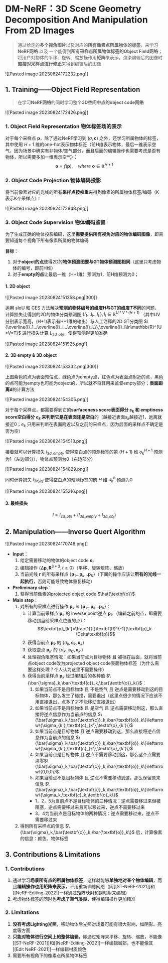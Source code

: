 # DM-NeRF：3D Scene Geometry Decomposition And Manipulation From 2D Images

> 通过给定的**多个视角图片**以及对应的**所有像素点所属物体的标签**，来学习**NeRF网络** 以及 一个能得到**所有采样点所属物体标签的Object Field网络**；将用户对物体的平移、旋转、缩放操作用**矩阵**来表示，渲染编辑后的图像时**直接对采样点进行修正**来得到编辑后的图像

![[Pasted image 20230824172232.png]]

## 1. Training——Object Field Representation

> 在学习**NeRF网络**的同时学习整个**3D空间中点的object code网络**

![[Pasted image 20230824172426.png]]

### 1. Object Field Representation 物体标签场的表示

对于每个采样点 $\textbf{p}$，除了通过NeRF学习到 $(\sigma,\textbf{c})$ 之外，还学习所属物体的标签，其中使用 $H+1$ 维的one-hot表示物体标签（前H维表示物体，最后一维表示空气，因为场景中确实有非物体/空气部分，而且后面的编辑操作也需要考虑是否有物体，所以需要多加一维表示空气）：$$\textbf{o}=f(\textbf{p}),\quad where\ \textbf{o}\in\mathbb{R}^{H+1}$$

### 2. Object Code Projection 物体编码投影

将当前像素对应的光线的所有**采样点按权重**来得到像素的所属物体标签/编码（K表示K个采样点）：

![[Pasted image 20230824172848.png]]

### 3. Object Code Supervision 物体编码监督

为了生成正确的物体投影编码，这里**需要提供所有视角对应的物体编码图像**，即需要知道每个视角下所有像素所属的物体编码

**目标**：

1. 对于**object的点**使得2D的**物体预测图要与GT物体预测图相同**（这里只考虑物体的编号，即前H维）
2. 对于**empty的点**让最后一维（H+1维）预测为1，前H维预测为0；

#### 1. 2D object

![[Pasted image 20230824151358.png|300]]

运用 sIoU 和 CES 方法解决**预测的物体编号的维度$H$与GT的维度$T$不同**的问题，计算损失让得到的2D的物体分类预测图 $\{I_1...I_l...I_L\},I_l\in\mathbb{R}^{U*V*(H+1)}$ （其中UV分别表示宽高，(H+1)表示有H+1维的输出）与人工注释的2D GT分类图 $\{\overline{I}_1...\overline{I}_l...\overline{I}_L\},\overline{I}_l\in\mathbb{R}^{U*V*T}$ 进行损失计算 $L_{2d\_obj}$，使得预测得更加准确

![[Pasted image 20230824151925.png]]

#### 2. 3D empty & 3D object

![[Pasted image 20230824153332.png|300]]

上图紫色的点为表面预估点，绿色点为empty点，红色点为表面点附近的点，黑色的点可能为empty也可能为object的，所以就不将其用来监督empty部分；**表面距离d**的计算方法

![[Pasted image 20230824154305.png]]

对于每个采样点，都需要得到它的**surfaceness score表面得分 $s_k$ 和 emptiness score空白得分 $e_k$ 来判断它是在表面还是空白**的（越接近表面$s_k$越接近1，远离就接近0；$e_k$ 只用来判断在表面附近以及之前的采样点，因为后面的采样点不确定是否为空）

![[Pasted image 20230824154513.png]]

接着就可以计算损失 $l_{3d\_empty}$ 使得空白点的预测标签的第 $(H+1)$ 维 $o_k^{H+1}$ 预测为1（左边部分），物体点预测为0（右边部分）

![[Pasted image 20230824154829.png]]

同时计算损失 $l_{3d_obj}$ 使得空白点的预测标签的前 $H$ 维 $o_k^{h}$ 预测为0

![[Pasted image 20230824155216.png]]

#### 3. 最终损失

$$l=l_{2d\_obj}+(l_{3d\_empty}+l_{3d\_obj})$$


## 2. Manipulation——Inverse Quert Algorithm

![[Pasted image 20230824170748.png]]

* **Input**：
	1. 给定需要移动的物体的object code $\textbf{o}_t$
	2. 编辑操作 $\{\Delta\textbf{p},\textbf{R}^{3*3},t\geq0\}$（平移、旋转矩阵、缩放）
	3. 当前光线 $\textbf{r}$ 的所有采样点 $\{\textbf{p}_1...\textbf{p}_k...\textbf{p}_K\}$（下面的操作应该让**所有的光线一起执行**，否则可能导致物体重复移动）
* **Preliminary step**：
	1. 获得当前像素的projected object code $\hat{\textbf{o}}$
* **Main step**：
	1.  对所有的采样点进行操作 $\textbf{p}_k\ in\ \{\textbf{p}_1...\textbf{p}_k...\textbf{p}_K\}$：
		1. 计算当前采样点 $\textbf{p}_k$ 的 inverse point逆点 $\textbf{p}_{k'}$（编辑之前的点，即需要移动到当前采样点位置的点）：$$\textbf{p}_{k'}=\frac{1}{t}\textbf{R}^{-1}(\textbf{p}_k-\Delta\textbf{p})$$
		2. 获得当前点 $\textbf{p}_k$ 的 $\{\sigma_k,\textbf{c}_k,\textbf{o}_k\}$
		3. 获取逆点 $\textbf{p}_{k'}$ 的 $\{\sigma_{k'},\textbf{c}_{k'},\textbf{o}_{k'}\}$
		4. 处理视角阻塞情况：如果当前点为目标物体 且 被挡在后面，就将当前点object code改为projected object code表面物体标签（为什么需要这样处理？个人认为这里不需要操作）
		5. 获得当前采样点 $\textbf{p}_k$ 经过编辑后的各种值 $\{\bar{\sigma}_k,\bar{\textbf{c}}_k,\bar{\textbf{o}}_k\}$：
			1. 如果当前点不是目标物体 且 不是空气 且 逆点是需要移动到这的目标物体，那么发生了碰撞，需要退出（这里点很少的情况下应该不用直接退出，点多了才不能移动直接退出）
			2. 如果当前点不是目标物体 且 是空气 且 逆点需要移动到这，那么直接将逆点信息作为当前点的信息 $\{\bar{\sigma}_k,\bar{\textbf{c}}_k,\bar{\textbf{o}}_k\}\leftarrow\{\sigma_{k'},\textbf{c}_{k'},\textbf{o}_{k'}\}$
			3. 如果当前点是目标物体 且 逆点需要移动到这，那么直接将逆点信息作为当前点的信息 $\{\bar{\sigma}_k,\bar{\textbf{c}}_k,\bar{\textbf{o}}_k\}\leftarrow\{\sigma_{k'},\textbf{c}_{k'},\textbf{o}_{k'}\}$
			4. 如果当前点是目标物体 且 逆点不需要移动到这，那么这个点需要清零$\{\bar{\sigma}_k,\bar{\textbf{c}}_k,\bar{\textbf{o}}_k\}\leftarrow\{0,0,0\}$
			5. 如果当前点不是目标物体 且 逆点不需要移动到这，那么保留原来信息 $\{\bar{\sigma}_k,\bar{\textbf{c}}_k,\bar{\textbf{o}}_k\}\leftarrow\{\sigma_k,\textbf{c}_k,\textbf{o}_k\}$
			* 1，2，5为当前点不是目标物体的三种情况：逆点需要移过来但被阻塞，逆点需要移过来且可以移过来，逆点不需要移过来
			* 3，4为当前点是目标物体的两种情况：逆点需要移过来，逆点不需要移过来
	2. 得到所有采样点的信息 $\{\bar{\sigma}_k,\bar{\textbf{c}}_k,\bar{\textbf{o}}_k\}$ 后，计算像素的信息：颜色、物体标签

## 3. Contributions & Limitations

### 1. Contributions

1. 通过学习**场景所有点的所属物体标签**，这样就能够**单独地对某个物体编辑**，而且**编辑操作也用矩阵来表示**，不用重新训练网络（同[[ST-NeRF-2021]]和[[NeRF-Editing-2022]]一样通过矩阵映射和逆映射来编辑）
2. 考虑物体标签的同时也**考虑了空气类型**，使得编辑操作更加精准

### 2. Limitations

1. **没有考虑Lighting光照**，移动物体后光照对场景可能有很大影响，如阴影、亮度等方面
2. **只能对物体进行空间上的整体编辑**，即通过矩阵来平移、旋转、缩放，不能像[[ST-NeRF-2021]]和[[NeRF-Editing-2022]]一样编辑局部，也不能像其[[Edit NeRF-2021]]一样编辑材质颜色
3. 需要所有视角下的像素点所属物体标签